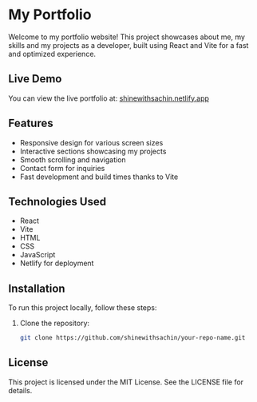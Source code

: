 # My Portfolio

Welcome to my portfolio website! This project showcases about me, my skills and my projects as a developer, built using React and Vite for a fast and optimized experience.

## Live Demo

You can view the live portfolio at: [shinewithsachin.netlify.app](https://shinewithsachin.netlify.app/)

## Features

- Responsive design for various screen sizes
- Interactive sections showcasing my projects
- Smooth scrolling and navigation
- Contact form for inquiries
- Fast development and build times thanks to Vite

## Technologies Used

- React
- Vite
- HTML
- CSS
- JavaScript
- Netlify for deployment

## Installation

To run this project locally, follow these steps:

1. Clone the repository:
   ```bash
   git clone https://github.com/shinewithsachin/your-repo-name.git


## License
This project is licensed under the MIT License. See the LICENSE file for details.
